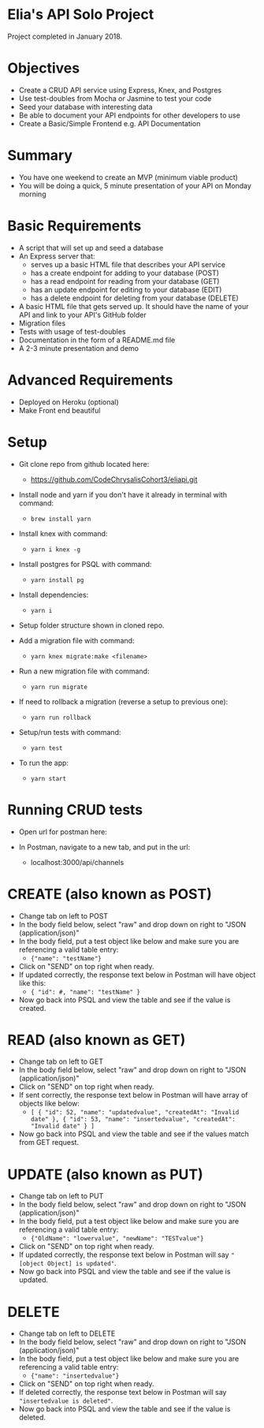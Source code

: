 # Elia's API Solo Project
Project completed in January 2018. 

# Objectives
- Create a CRUD API service using Express, Knex, and Postgres
- Use test-doubles from Mocha or Jasmine to test your code
- Seed your database with interesting data
- Be able to document your API endpoints for other developers to use
- Create a Basic/Simple Frontend e.g. API Documentation

# Summary
- You have one weekend to create an MVP (minimum viable product)
- You will be doing a quick, 5 minute presentation of your API on Monday morning

# Basic Requirements
- A script that will set up and seed a database
- An Express server that:
     - serves up a basic HTML file that describes your API service
     - has a create endpoint for adding to your database (POST)
     - has a read endpoint for reading from your database (GET)
     - has an update endpoint for editing to your database (EDIT)
     - has a delete endpoint for deleting from your database (DELETE)
- A basic HTML file that gets served up. It should have the name of your API and link to your API's GitHub folder
- Migration files
- Tests with usage of test-doubles
- Documentation in the form of a README.md file
- A 2-3 minute presentation and demo

# Advanced Requirements
- Deployed on Heroku (optional)
- Make Front end beautiful

# Setup
- Git clone repo from github located here:
  - https://github.com/CodeChrysalisCohort3/eliapi.git
- Install node and yarn if you don't have it already in terminal with command:
  - `brew install yarn`

- Install knex with command: 
  - `yarn i knex -g`

- Install postgres for PSQL with command: 
  - `yarn install pg`

- Install dependencies:
  - `yarn i`

- Setup folder structure shown in cloned repo.
- Add a migration file with command:
  - `yarn knex migrate:make <filename>`

- Run a new migration file with command:
  - `yarn run migrate`

- If need to rollback a migration (reverse a setup to previous one):
  - `yarn run rollback`

- Setup/run tests with command:
  - `yarn test`

- To run the app:
  - `yarn start`


# Running CRUD tests
- Open url for postman here:

- In Postman, navigate to a new tab, and put in the url:
  - localhost:3000/api/channels

# CREATE (also known as POST)
- Change tab on left to POST
- In the body field below, select "raw" and drop down on right to "JSON (application/json)"
- In the body field, put a test object like below and make sure you are referencing a valid table entry:
  - `{"name": "testName"}`
- Click on "SEND" on top right when ready.
- If updated correctly, the response text below in Postman will have object like this:
  - `{
    "id": #,
    "name": "testName"
}`
- Now go back into PSQL and view the table and see if the value is created.

# READ (also known as GET)
- Change tab on left to GET
- In the body field below, select "raw" and drop down on right to "JSON (application/json)"
- Click on "SEND" on top right when ready.
- If sent correctly, the response text below in Postman will have array of objects like below:
  - `[
    {
        "id": 52,
        "name": "updatedvalue",
        "createdAt": "Invalid date"
    },
    {
        "id": 53,
        "name": "insertedvalue",
        "createdAt": "Invalid date"
    }
]`
- Now go back into PSQL and view the table and see if the values match from GET request.

# UPDATE (also known as PUT)
- Change tab on left to PUT
- In the body field below, select "raw" and drop down on right to "JSON (application/json)"
- In the body field, put a test object like below and make sure you are referencing a valid table entry:
  - `{"OldName": "lowervalue", "newName": "TESTvalue"}`
- Click on "SEND" on top right when ready.
- If updated correctly, the response text below in Postman will say `"[object Object] is updated"`.
- Now go back into PSQL and view the table and see if the value is updated.

# DELETE
- Change tab on left to DELETE
- In the body field below, select "raw" and drop down on right to "JSON (application/json)"
- In the body field, put a test object like below and make sure you are referencing a valid table entry:
  - `{"name": "insertedvalue"}`
- Click on "SEND" on top right when ready.
- If deleted correctly, the response text below in Postman will say `"insertedvalue is deleted"`.
- Now go back into PSQL and view the table and see if the value is deleted.
